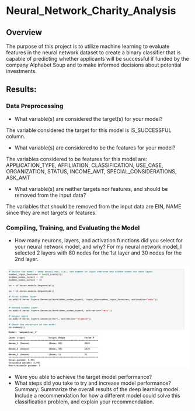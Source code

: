 # Neural_Network_Charity_Analysis

## Overview

The purpose of this project is to utilize machine learning to evaluate features in the neural network dataset to create a binary classifier that is capable of predicting whether applicants will be successful if funded by the company Alphabet Soup and to make informed decisions about potential investments. 

## Results: 
### Data Preprocessing
- What variable(s) are considered the target(s) for your model?

The variable considered the target for this model is IS_SUCCESSFUL column.

- What variable(s) are considered to be the features for your model?

The variables considered to be features for this model are: APPLICATION_TYPE, AFFILIATION, CLASSIFICATION, USE_CASE, ORGANIZATION, 
STATUS, INCOME_AMT, SPECIAL_CONSIDERATIONS, ASK_AMT

- What variable(s) are neither targets nor features, and should be removed from the input data?

The variables that should be removed from the input data are EIN, NAME since they are not targets or features. 


### Compiling, Training, and Evaluating the Model

- How many neurons, layers, and activation functions did you select for your neural network model, and why?
For my neural network model, I selected 2 layers with 80 nodes for the 1st layer and 30 nodes for the 2nd layer. 

![alt_text](https://github.com/NassimNatA/Neural_Network_Charity_Analysis/blob/main/Screen%20Shot%202021-01-10%20at%202.09.08%20PM.png)
- Were you able to achieve the target model performance?
- What steps did you take to try and increase model performance?
Summary: Summarize the overall results of the deep learning model. Include a recommendation for how a different model could solve this classification problem, and explain your recommendation.
